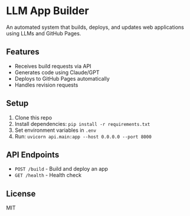 # LLM App Builder

An automated system that builds, deploys, and updates web applications using LLMs and GitHub Pages.

## Features
- Receives build requests via API
- Generates code using Claude/GPT
- Deploys to GitHub Pages automatically
- Handles revision requests

## Setup
1. Clone this repo
2. Install dependencies: `pip install -r requirements.txt`
3. Set environment variables in `.env`
4. Run: `uvicorn api.main:app --host 0.0.0.0 --port 8000`

## API Endpoints
- `POST /build` - Build and deploy an app
- `GET /health` - Health check

## License
MIT
